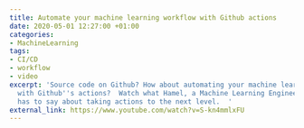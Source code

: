 ```yaml
---
title: Automate your machine learning workflow with Github actions
date: 2020-05-01 12:27:00 +01:00
categories:
- MachineLearning
tags:
- CI/CD
- workflow
- video
excerpt: 'Source code on Github? How about automating your machine learning workflow
  with Github''s actions?  Watch what Hamel, a Machine Learning Engineer at Github,
  has to say about taking actions to the next level.  '
external_link: https://www.youtube.com/watch?v=S-kn4mmlxFU
---
```


